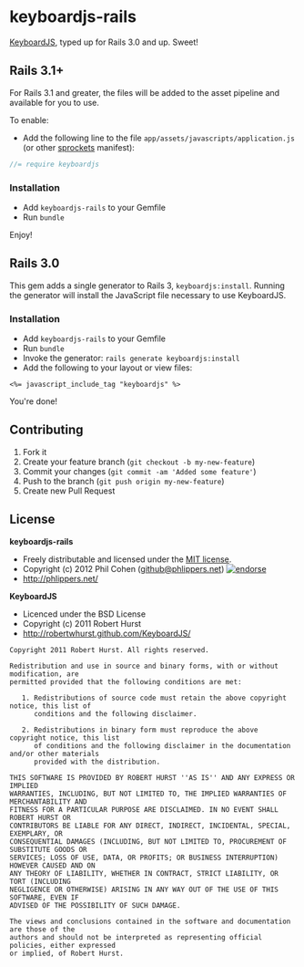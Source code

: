 # keyboardjs-rails

[KeyboardJS](http://robertwhurst.github.com/KeyboardJS/), typed up for Rails 3.0 and up. Sweet!


## Rails 3.1+

For Rails 3.1 and greater, the files will be added to the asset pipeline and available for you to use.

To enable: 

* Add the following line to the file `app/assets/javascripts/application.js` (or other [sprockets](https://github.com/sstephenson/sprockets) manifest):

``` javascript
//= require keyboardjs
```


### Installation

* Add `keyboardjs-rails` to your Gemfile
* Run `bundle`

Enjoy!


## Rails 3.0

This gem adds a single generator to Rails 3, `keyboardjs:install`. Running the generator will install the JavaScript file necessary to use KeyboardJS.

### Installation

* Add `keyboardjs-rails` to your Gemfile
* Run `bundle`
* Invoke the generator: `rails generate keyboardjs:install`
* Add the following to your layout or view files:

```erb
<%= javascript_include_tag "keyboardjs" %>
```

You're done!


## Contributing

1. Fork it
2. Create your feature branch (`git checkout -b my-new-feature`)
3. Commit your changes (`git commit -am 'Added some feature'`)
4. Push to the branch (`git push origin my-new-feature`)
5. Create new Pull Request


## License

**keyboardjs-rails**

* Freely distributable and licensed under the [MIT license](http://phlipper.mit-license.org/2012/license.html).
* Copyright (c) 2012 Phil Cohen (github@phlippers.net) [![endorse](http://api.coderwall.com/phlipper/endorsecount.png)](http://coderwall.com/phlipper)
* http://phlippers.net/

**KeyboardJS**

* Licenced under the BSD License
* Copyright (c) 2011 Robert Hurst
* http://robertwhurst.github.com/KeyboardJS/

```
Copyright 2011 Robert Hurst. All rights reserved.

Redistribution and use in source and binary forms, with or without modification, are
permitted provided that the following conditions are met:

   1. Redistributions of source code must retain the above copyright notice, this list of
      conditions and the following disclaimer.

   2. Redistributions in binary form must reproduce the above copyright notice, this list
      of conditions and the following disclaimer in the documentation and/or other materials
      provided with the distribution.

THIS SOFTWARE IS PROVIDED BY ROBERT HURST ''AS IS'' AND ANY EXPRESS OR IMPLIED
WARRANTIES, INCLUDING, BUT NOT LIMITED TO, THE IMPLIED WARRANTIES OF MERCHANTABILITY AND
FITNESS FOR A PARTICULAR PURPOSE ARE DISCLAIMED. IN NO EVENT SHALL ROBERT HURST OR
CONTRIBUTORS BE LIABLE FOR ANY DIRECT, INDIRECT, INCIDENTAL, SPECIAL, EXEMPLARY, OR
CONSEQUENTIAL DAMAGES (INCLUDING, BUT NOT LIMITED TO, PROCUREMENT OF SUBSTITUTE GOODS OR
SERVICES; LOSS OF USE, DATA, OR PROFITS; OR BUSINESS INTERRUPTION) HOWEVER CAUSED AND ON
ANY THEORY OF LIABILITY, WHETHER IN CONTRACT, STRICT LIABILITY, OR TORT (INCLUDING
NEGLIGENCE OR OTHERWISE) ARISING IN ANY WAY OUT OF THE USE OF THIS SOFTWARE, EVEN IF
ADVISED OF THE POSSIBILITY OF SUCH DAMAGE.

The views and conclusions contained in the software and documentation are those of the
authors and should not be interpreted as representing official policies, either expressed
or implied, of Robert Hurst.
```